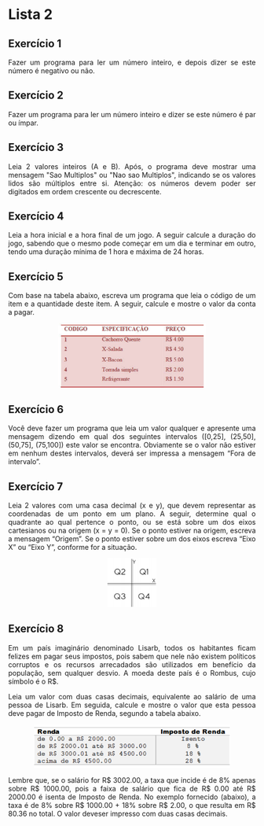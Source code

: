# Lista 2

## Exercício 1
<p align="justify">
    Fazer um programa para ler um número inteiro, e depois dizer se este número é negativo ou não.
</p>

## Exercício 2
<p align="justify">
    Fazer um programa para ler um número inteiro e dizer se este número é par ou ímpar.
</p>

## Exercício 3
<p align="justify">
    Leia 2 valores inteiros (A e B). Após, o programa deve mostrar uma mensagem "Sao Multiplos" ou "Nao sao Multiplos", indicando se os valores lidos são múltiplos entre si. Atenção: os números devem poder ser digitados em ordem crescente ou decrescente.
</p>

## Exercício 4
<p align="justify">
    Leia a hora inicial e a hora final de um jogo. A seguir calcule a duração do jogo, sabendo que o mesmo pode começar em um dia e terminar em outro, tendo uma duração mínima de 1 hora e máxima de 24 horas.
</p>

## Exercício 5
<p align="justify">
    Com base na tabela abaixo, escreva um programa que leia o código de um item e a quantidade deste item. A seguir, calcule e mostre o valor da conta a pagar.
</p>

<p align="center">
    <img src=.readme/image01.png width="300px" />
</p>

## Exercício 6
<p align="justify">
    Você deve fazer um programa que leia um valor qualquer e apresente uma mensagem dizendo em qual dos seguintes intervalos ([0,25], (25,50], (50,75], (75,100]) este valor se encontra. Obviamente se o valor não estiver em nenhum destes intervalos, deverá ser impressa a mensagem “Fora de intervalo”.
</p>

## Exercício 7
<p align="justify">
    Leia 2 valores com uma casa decimal (x e y), que devem representar as coordenadas de um ponto em um plano. A seguir, determine qual o quadrante ao qual pertence o ponto, ou se está sobre um dos eixos cartesianos ou na origem (x = y = 0). Se o ponto estiver na origem, escreva a mensagem “Origem”. Se o ponto estiver sobre um dos eixos escreva “Eixo X” ou “Eixo Y”, conforme for a situação.
</p>

<p align="center">
    <img src=".readme/image02.png" width="100px" />
</p>

## Exercício 8
<p align="justify">Em um país imaginário denominado Lisarb, todos os habitantes ficam felizes em pagar seus impostos, pois sabem que nele não existem políticos corruptos e os recursos arrecadados são utilizados em benefício da população, sem qualquer desvio. A moeda deste país é o Rombus, cujo símbolo é o R$.</p>

<p align="justify">Leia um valor com duas casas decimais, equivalente ao salário de uma pessoa de Lisarb. Em seguida, calcule e mostre o valor que esta pessoa deve pagar de Imposto de Renda, segundo a tabela abaixo.</p>

<p align="center">
    <img src=".readme/image03.png" width="400px" />
</p>

<p align="justify">Lembre que, se o salário for R$ 3002.00, a taxa que incide é de 8% apenas sobre R$ 1000.00, pois a faixa de salário que fica de R$ 0.00 até R$ 2000.00 é isenta de Imposto de Renda. No exemplo fornecido (abaixo), a taxa é de 8% sobre R$ 1000.00 + 18% sobre R$ 2.00, o que resulta em R$ 80.36 no total. O valor deveser impresso com duas casas decimais.</p>